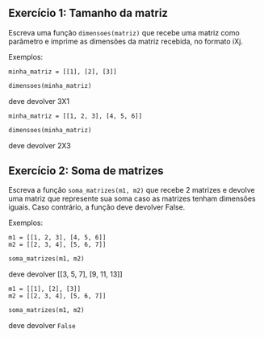 ## Exercício 1: Tamanho da matriz

Escreva uma função ```dimensoes(matriz)``` que recebe uma matriz como parâmetro e imprime as dimensões da matriz recebida, no formato iXj.

Exemplos:

```
minha_matriz = [[1], [2], [3]]
```
```ruby
dimensoes(minha_matriz)
``` 
deve devolver 3X1

```
minha_matriz = [[1, 2, 3], [4, 5, 6]]
```
```ruby
dimensoes(minha_matriz)
```
deve devolver 2X3

## Exercício 2: Soma de matrizes

Escreva a função ```soma_matrizes(m1, m2)``` que recebe 2 matrizes e devolve uma matriz que represente sua soma caso as matrizes tenham dimensões iguais. Caso contrário, a função deve devolver False.

Exemplos:

```
m1 = [[1, 2, 3], [4, 5, 6]]
m2 = [[2, 3, 4], [5, 6, 7]]
```
```ruby
soma_matrizes(m1, m2)
```
deve devolver [[3, 5, 7], [9, 11, 13]]

```
m1 = [[1], [2], [3]]
m2 = [[2, 3, 4], [5, 6, 7]]
```
```ruby
soma_matrizes(m1, m2)
```
deve devolver ```False```
